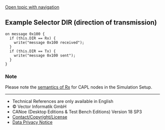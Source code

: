 [Open topic with navigation](../../../../../CANoeDEFamily.htm#Topics/CAPLFunctions/CAN/Selectors/CAPLSelectorDIR.md)

## Example Selector DIR (direction of transmission)

```plaintext
on message 0x100 {
  if (this.DIR == Rx) {
    write("message 0x100 received");
  }
  if (this.DIR == Tx) {
    write("message 0x100 sent");
  }
}
```

### Note

Please note the [semantics of Rx](../../../CAPLBrowser/General/CAPLBrowserRXSemantics.md) for CAPL nodes in the Simulation Setup.

---

- Technical References are only available in English
- © Vector Informatik GmbH
- CANoe (Desktop Editions & Test Bench Editions) Version 18 SP3
- [Contact/Copyright/License](../../../Shared/ContactCopyrightLicense.md)
- [Data Privacy Notice](https://www.vector.com/int/en/company/get-info/privacy-policy/)
